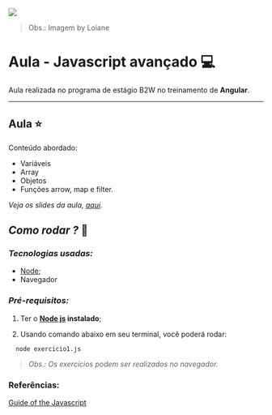 ![](https://upload.wikimedia.org/wikipedia/commons/thumb/c/cf/Angular_full_color_logo.svg/240px-Angular_full_color_logo.svg.png)
> Obs.: Imagem by Loiane

# Aula - Javascript avançado 💻
Aula realizada no programa de estágio B2W no treinamento de **Angular**.

******

## Aula ⭐️
Conteúdo abordado:

- Variáveis
- Array
- Objetos
- Funções arrow, map e filter.

*Veja os slides da aula, [aqui](https://speakerdeck.com/alessandranastassja/javascript-avancado).*

## *Como rodar ?* 🚀
### *Tecnologias usadas:*
- [Node](https://nodejs.org/en/);
- Navegador

###  *Pré-requisitos:*
1. Ter o **[Node js](https://nodejs.org/en/) instalado**;

2. Usando comando abaixo em seu terminal, você poderá rodar:

```
  node exercicio1.js
```

> *Obs.: Os exercícios podem ser realizados no navegador.*

### Referências:

[Guide of the Javascript](https://jskatas.org/)

